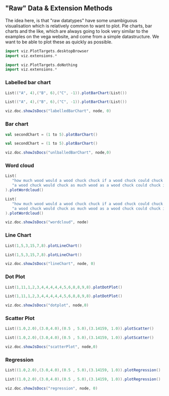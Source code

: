 
## "Raw" Data & Extension Methods

The idea here, is that "raw datatypes" have some unambiguous visualisation which is relatively common to want to plot. Pie charts, bar charts and the like, which are always going to look very similar to the examples on the vega website, and come from a simple datastructure. We want to be able to plot these as quickly as possible. 

```scala mdoc
import viz.PlotTargets.desktopBrowser
import viz.extensions.*
```

```scala mdoc:invisible:reset
import viz.PlotTargets.doNothing
import viz.extensions.*
```

### Labelled bar chart
```scala
List(("A", 4),("B", 6),("C", -1)).plotBarChart(List())
```
```scala mdoc:vegaspec:labelledBarChart
List(("A", 4),("B", 6),("C", -1)).plotBarChart(List())
```
```scala mdoc:js:invisible
viz.doc.showJsDocs("labelledBarChart", node, 0)
```

### Bar chart
```scala
val secondChart = (1 to 5).plotBarChart()
```
```scala mdoc:vegaspec:unlballedBarChart
val secondChart = (1 to 5).plotBarChart()
```
```scala mdoc:js:invisible
viz.doc.showJsDocs("unlballedBarChart", node,0)
```

### Word cloud
```scala
List(
   "how much wood would a wood chuck chuck if a wood chuck could chuck wood", 
   "a wood chuck would chuck as much wood as a wood chuck could chuck if a wood chuck could chuck wood"
).plotWordcloud()
```
```scala mdoc:vegaspec:wordcloud
List(
   "how much wood would a wood chuck chuck if a wood chuck could chuck wood", 
   "a wood chuck would chuck as much wood as a wood chuck could chuck if a wood chuck could chuck wood"
).plotWordcloud()
```
```scala mdoc:js:invisible
viz.doc.showJsDocs("wordcloud", node)
```


### Line Chart
```scala
List(1,5,3,15,7,8).plotLineChart()
```
```scala mdoc:vegaspec:lineChart
List(1,5,3,15,7,8).plotLineChart()
```
```scala mdoc:js:invisible
viz.doc.showJsDocs("lineChart", node, 0)
```
### Dot Plot
```scala
List(1,11,1,2,3,4,4,4,4,4,5,6,8,8,9,8).plotDotPlot()
```
```scala mdoc:vegaspec:dotplot
List(1,11,1,2,3,4,4,4,4,4,5,6,8,8,9,8).plotDotPlot()
```
```scala mdoc:js:invisible
viz.doc.showJsDocs("dotplot", node,0)
```
### Scatter Plot
```scala
List((1.0,2.0),(3.0,4.0),(0.5 , 5.0),(3.14159, 1.0)).plotScatter()
```
```scala mdoc:vegaspec:scatterPlot
List((1.0,2.0),(3.0,4.0),(0.5 , 5.0),(3.14159, 1.0)).plotScatter()
```
```scala mdoc:js:invisible
viz.doc.showJsDocs("scatterPlot", node,0)
```
### Regression
```scala
List((1.0,2.0),(3.0,4.0),(0.5 , 5.0),(3.14159, 1.0)).plotRegression()
```
```scala mdoc:vegaspec:regression
List((1.0,2.0),(3.0,4.0),(0.5 , 5.0),(3.14159, 1.0)).plotRegression()
```
```scala mdoc:js:invisible
viz.doc.showJsDocs("regression", node, 0)
```